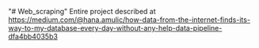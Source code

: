 "# Web_scraping" 
Entire project described at https://medium.com/@hana.amulic/how-data-from-the-internet-finds-its-way-to-my-database-every-day-without-any-help-data-pipeline-dfa4bb4035b3

